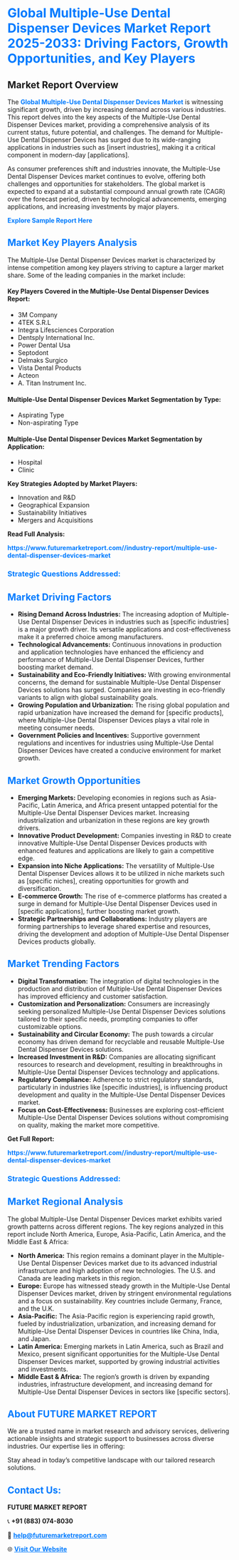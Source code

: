 <h1 style="color: #007BFF;">Global Multiple-Use Dental Dispenser Devices Market Report 2025-2033: Driving Factors, Growth Opportunities, and Key Players</h1>

<section id="overview">
<h2>Market Report Overview</h2>
<p>The <a href="https://www.futuremarketreport.com//industry-report/multiple-use-dental-dispenser-devices-market" style="color: #007BFF; text-decoration: none;"><strong>Global Multiple-Use Dental Dispenser Devices Market</strong></a> is witnessing significant growth, driven by increasing demand across various industries. This report delves into the key aspects of the Multiple-Use Dental Dispenser Devices market, providing a comprehensive analysis of its current status, future potential, and challenges. The demand for Multiple-Use Dental Dispenser Devices has surged due to its wide-ranging applications in industries such as [insert industries], making it a critical component in modern-day [applications].</p>
<p>As consumer preferences shift and industries innovate, the Multiple-Use Dental Dispenser Devices market continues to evolve, offering both challenges and opportunities for stakeholders. The global market is expected to expand at a substantial compound annual growth rate (CAGR) over the forecast period, driven by technological advancements, emerging applications, and increasing investments by major players.</p>
</section>

<section id="overview">
<p><a href="https://www.futuremarketreport.com//request-sample/reportId=64608" style="color: #007BFF; text-decoration: none;"><strong>Explore Sample Report Here</strong></a></p>
</section>

<section id="key-players">
<h2 style="color: #007BFF;">Market Key Players Analysis</h2>
<p>The Multiple-Use Dental Dispenser Devices market is characterized by intense competition among key players striving to capture a larger market share. Some of the leading companies in the market include:</p>
<h4>Key Players Covered in the Multiple-Use Dental Dispenser Devices Report:</h4>
<ul><li>3M Company</li><li>4TEK S.R.L</li><li>Integra Lifesciences Corporation</li><li>Dentsply International Inc.</li><li>Power Dental Usa</li><li>Septodont</li><li>Delmaks Surgico</li><li>Vista Dental Products</li><li>Acteon</li><li>A. Titan Instrument Inc.</li></ul>
<h4>Multiple-Use Dental Dispenser Devices Market Segmentation by Type:</h4>
<ul><li>Aspirating Type</li><li>Non-aspirating Type</li></ul>

<h4>Multiple-Use Dental Dispenser Devices Market Segmentation by Application:</h4>
<ul><li>Hospital</li><li>Clinic</li></ul>
<p><strong>Key Strategies Adopted by Market Players:</strong></p>
<ul>
<li>Innovation and R&D</li>
<li>Geographical Expansion</li>
<li>Sustainability Initiatives</li>
<li>Mergers and Acquisitions</li>
</ul>
</section>

<section>
<p><strong>Read Full Analysis: </strong></p><a href="https://www.futuremarketreport.com//industry-report/multiple-use-dental-dispenser-devices-market" style="color: #007BFF; text-decoration: none;"><strong>https://www.futuremarketreport.com//industry-report/multiple-use-dental-dispenser-devices-market</strong></a>
<h3 style="color: #007BFF;">Strategic Questions Addressed:</h3>
</section>

<section id="driving-factors">
<h2 style="color: #007BFF;">Market Driving Factors</h2>
<ul>
<li><strong>Rising Demand Across Industries:</strong> The increasing adoption of Multiple-Use Dental Dispenser Devices in industries such as [specific industries] is a major growth driver. Its versatile applications and cost-effectiveness make it a preferred choice among manufacturers.</li>
<li><strong>Technological Advancements:</strong> Continuous innovations in production and application technologies have enhanced the efficiency and performance of Multiple-Use Dental Dispenser Devices, further boosting market demand.</li>
<li><strong>Sustainability and Eco-Friendly Initiatives:</strong> With growing environmental concerns, the demand for sustainable Multiple-Use Dental Dispenser Devices solutions has surged. Companies are investing in eco-friendly variants to align with global sustainability goals.</li>
<li><strong>Growing Population and Urbanization:</strong> The rising global population and rapid urbanization have increased the demand for [specific products], where Multiple-Use Dental Dispenser Devices plays a vital role in meeting consumer needs.</li>
<li><strong>Government Policies and Incentives:</strong> Supportive government regulations and incentives for industries using Multiple-Use Dental Dispenser Devices have created a conducive environment for market growth.</li>
</ul>
</section>

<section id="growth-opportunities">
<h2 style="color: #007BFF;">Market Growth Opportunities</h2>
<ul>
<li><strong>Emerging Markets:</strong> Developing economies in regions such as Asia-Pacific, Latin America, and Africa present untapped potential for the Multiple-Use Dental Dispenser Devices market. Increasing industrialization and urbanization in these regions are key growth drivers.</li>
<li><strong>Innovative Product Development:</strong> Companies investing in R&D to create innovative Multiple-Use Dental Dispenser Devices products with enhanced features and applications are likely to gain a competitive edge.</li>
<li><strong>Expansion into Niche Applications:</strong> The versatility of Multiple-Use Dental Dispenser Devices allows it to be utilized in niche markets such as [specific niches], creating opportunities for growth and diversification.</li>
<li><strong>E-commerce Growth:</strong> The rise of e-commerce platforms has created a surge in demand for Multiple-Use Dental Dispenser Devices used in [specific applications], further boosting market growth.</li>
<li><strong>Strategic Partnerships and Collaborations:</strong> Industry players are forming partnerships to leverage shared expertise and resources, driving the development and adoption of Multiple-Use Dental Dispenser Devices products globally.</li>
</ul>
</section>

<section id="trending-factors">
<h2 style="color: #007BFF;">Market Trending Factors</h2>
<ul>
<li><strong>Digital Transformation:</strong> The integration of digital technologies in the production and distribution of Multiple-Use Dental Dispenser Devices has improved efficiency and customer satisfaction.</li>
<li><strong>Customization and Personalization:</strong> Consumers are increasingly seeking personalized Multiple-Use Dental Dispenser Devices solutions tailored to their specific needs, prompting companies to offer customizable options.</li>
<li><strong>Sustainability and Circular Economy:</strong> The push towards a circular economy has driven demand for recyclable and reusable Multiple-Use Dental Dispenser Devices solutions.</li>
<li><strong>Increased Investment in R&D:</strong> Companies are allocating significant resources to research and development, resulting in breakthroughs in Multiple-Use Dental Dispenser Devices technology and applications.</li>
<li><strong>Regulatory Compliance:</strong> Adherence to strict regulatory standards, particularly in industries like [specific industries], is influencing product development and quality in the Multiple-Use Dental Dispenser Devices market.</li>
<li><strong>Focus on Cost-Effectiveness:</strong> Businesses are exploring cost-efficient Multiple-Use Dental Dispenser Devices solutions without compromising on quality, making the market more competitive.</li>
</ul>
</section>

<section>
<p><strong>Get Full Report: </strong></p><a href="https://www.futuremarketreport.com//industry-report/multiple-use-dental-dispenser-devices-market" style="color: #007BFF; text-decoration: none;"><strong>https://www.futuremarketreport.com//industry-report/multiple-use-dental-dispenser-devices-market</strong></a>
<h3 style="color: #007BFF;">Strategic Questions Addressed:</h3>
</section>


<section id="regional-analysis">
<h2 style="color: #007BFF;">Market Regional Analysis</h2>
<p>The global Multiple-Use Dental Dispenser Devices market exhibits varied growth patterns across different regions. The key regions analyzed in this report include North America, Europe, Asia-Pacific, Latin America, and the Middle East & Africa:</p>
<ul>
<li><strong>North America:</strong> This region remains a dominant player in the Multiple-Use Dental Dispenser Devices market due to its advanced industrial infrastructure and high adoption of new technologies. The U.S. and Canada are leading markets in this region.</li>
<li><strong>Europe:</strong> Europe has witnessed steady growth in the Multiple-Use Dental Dispenser Devices market, driven by stringent environmental regulations and a focus on sustainability. Key countries include Germany, France, and the U.K.</li>
<li><strong>Asia-Pacific:</strong> The Asia-Pacific region is experiencing rapid growth, fueled by industrialization, urbanization, and increasing demand for Multiple-Use Dental Dispenser Devices in countries like China, India, and Japan.</li>
<li><strong>Latin America:</strong> Emerging markets in Latin America, such as Brazil and Mexico, present significant opportunities for the Multiple-Use Dental Dispenser Devices market, supported by growing industrial activities and investments.</li>
<li><strong>Middle East & Africa:</strong> The region’s growth is driven by expanding industries, infrastructure development, and increasing demand for Multiple-Use Dental Dispenser Devices in sectors like [specific sectors].</li>
</ul>
</section>

<footer>
<h2 style="color: #007BFF;">About FUTURE MARKET REPORT</h2>
<p>We are a trusted name in market research and advisory services, delivering actionable insights and strategic support to businesses across diverse industries. Our expertise lies in offering:</p>

<p>Stay ahead in today’s competitive landscape with our tailored research solutions.</p>

<h2 style="color: #007BFF;">Contact Us:</h2>
<p><strong>FUTURE MARKET REPORT</strong></p>
<p>📞 <strong>+91 (883) 074-8030</strong></p>
<p>📧 <strong><a href="mailto:help@futuremarketreport.com" style="color: #007BFF;">help@futuremarketreport.com</a></strong></p>
<p>🌐 <strong><a href="https://www.futuremarketreport.com/" style="color: #007BFF;">Visit Our Website</a></strong></p>
</footer>